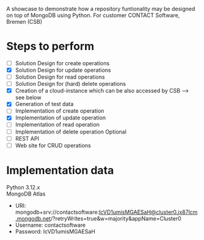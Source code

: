 A showcase to demonstrate how a repository funtionality may be designed on top of MongoDB using Python.
For customer CONTACT Software, Bremen (CSB)

# Steps to perform
- [ ] Solution Design for create operations
- [x] Solution Design for update operations
- [ ] Solution Design for read operations
- [ ] Solution Design for (hard) delete operations
- [x] Creation of a cloud-instance which can be also accessed by CSB --> see below
- [x] Generation of test data
- [ ] Implementation of create operation
- [x] Implementation of update operation
- [ ] Implementation of read operation
- [ ] Implementation of delete operation
Optional
- [ ] REST API
- [ ] Web site for CRUD operations

# Implementation data
Python 3.12.x</BR>
MongoDB Atlas</BR>
- URI: mongodb+srv://contactsoftware:IcVD1umisMGAESaH@cluster0.jx87lcm.mongodb.net/?retryWrites=true&w=majority&appName=Cluster0<BR/>
- Username: contactsoftware<BR/>
- Password: IcVD1umisMGAESaH<BR/>
